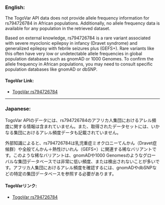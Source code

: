 ### English:
The TogoVar API data does not provide allele frequency information for rs794726784 in African populations. Additionally, no allele frequency data is available for any population in the retrieved dataset.

Based on external knowledge, rs794726784 is a rare variant associated with severe myoclonic epilepsy in infancy (Dravet syndrome) and generalized epilepsy with febrile seizures plus (GEFS+). Rare variants like this often have very low or undetectable allele frequencies in global population databases such as gnomAD or 1000 Genomes. To confirm the allele frequency in African populations, you may need to consult specific population databases like gnomAD or dbSNP.

#### TogoVar Link:
- [TogoVar rs794726784](https://togovar.org/variant/tgv417503298)

---

### Japanese:
TogoVar APIのデータには、rs794726784のアフリカ人集団におけるアレル頻度に関する情報は含まれていません。また、取得されたデータセットには、いかなる集団におけるアレル頻度データも記載されていません。

外部知識によると、rs794726784は乳児重症ミオクロニーてんかん（Dravet症候群）や全般てんかん＋熱性けいれん（GEFS+）に関連する稀なバリアントです。このような稀なバリアントは、gnomADや1000 Genomesのようなグローバルな集団データベースでは非常に低い頻度、または検出されないことが多いです。アフリカ人集団におけるアレル頻度を確認するには、gnomADやdbSNPなどの特定の集団データベースを参照する必要があります。

#### TogoVarリンク:
- [TogoVar rs794726784](https://togovar.org/variant/tgv417503298)